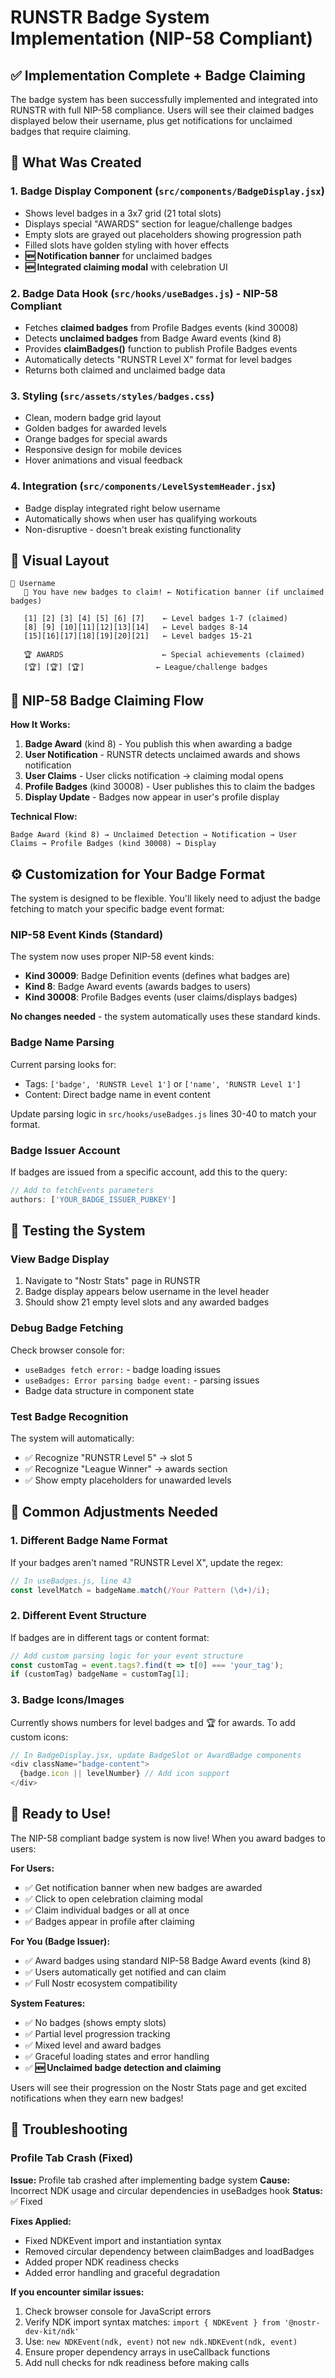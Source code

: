 # RUNSTR Badge System Implementation (NIP-58 Compliant)

## ✅ Implementation Complete + Badge Claiming

The badge system has been successfully implemented and integrated into RUNSTR with full NIP-58 compliance. Users will see their claimed badges displayed below their username, plus get notifications for unclaimed badges that require claiming.

## 🎯 What Was Created

### 1. **Badge Display Component** (`src/components/BadgeDisplay.jsx`)
- Shows level badges in a 3x7 grid (21 total slots)
- Displays special "AWARDS" section for league/challenge badges
- Empty slots are grayed out placeholders showing progression path
- Filled slots have golden styling with hover effects
- **🆕 Notification banner** for unclaimed badges
- **🆕 Integrated claiming modal** with celebration UI

### 2. **Badge Data Hook** (`src/hooks/useBadges.js`) - NIP-58 Compliant
- Fetches **claimed badges** from Profile Badges events (kind 30008)
- Detects **unclaimed badges** from Badge Award events (kind 8)
- Provides **claimBadges()** function to publish Profile Badges events
- Automatically detects "RUNSTR Level X" format for level badges
- Returns both claimed and unclaimed badge data

### 3. **Styling** (`src/assets/styles/badges.css`)
- Clean, modern badge grid layout
- Golden badges for awarded levels
- Orange badges for special awards
- Responsive design for mobile devices
- Hover animations and visual feedback

### 4. **Integration** (`src/components/LevelSystemHeader.jsx`)
- Badge display integrated right below username
- Automatically shows when user has qualifying workouts
- Non-disruptive - doesn't break existing functionality

## 🎨 Visual Layout

```
👤 Username
   🎉 You have new badges to claim! ← Notification banner (if unclaimed badges)
   
   [1] [2] [3] [4] [5] [6] [7]    ← Level badges 1-7 (claimed)
   [8] [9] [10][11][12][13][14]   ← Level badges 8-14  
   [15][16][17][18][19][20][21]   ← Level badges 15-21

   🏆 AWARDS                      ← Special achievements (claimed)
   [🏆] [🏆] [🏆]                ← League/challenge badges
```

## 🏅 NIP-58 Badge Claiming Flow

**How It Works:**
1. **Badge Award** (kind 8) - You publish this when awarding a badge
2. **User Notification** - RUNSTR detects unclaimed awards and shows notification
3. **User Claims** - User clicks notification → claiming modal opens
4. **Profile Badges** (kind 30008) - User publishes this to claim the badges
5. **Display Update** - Badges now appear in user's profile display

**Technical Flow:**
```
Badge Award (kind 8) → Unclaimed Detection → Notification → User Claims → Profile Badges (kind 30008) → Display
```

## ⚙️ Customization for Your Badge Format

The system is designed to be flexible. You'll likely need to adjust the badge fetching to match your specific badge event format:

### **NIP-58 Event Kinds (Standard)**
The system now uses proper NIP-58 event kinds:
- **Kind 30009**: Badge Definition events (defines what badges are)
- **Kind 8**: Badge Award events (awards badges to users)  
- **Kind 30008**: Profile Badges events (user claims/displays badges)

**No changes needed** - the system automatically uses these standard kinds.

### **Badge Name Parsing**
Current parsing looks for:
- Tags: `['badge', 'RUNSTR Level 1']` or `['name', 'RUNSTR Level 1']`
- Content: Direct badge name in event content

Update parsing logic in `src/hooks/useBadges.js` lines 30-40 to match your format.

### **Badge Issuer Account**
If badges are issued from a specific account, add this to the query:
```javascript
// Add to fetchEvents parameters
authors: ['YOUR_BADGE_ISSUER_PUBKEY']
```

## 🧪 Testing the System

### **View Badge Display**
1. Navigate to "Nostr Stats" page in RUNSTR
2. Badge display appears below username in the level header
3. Should show 21 empty level slots and any awarded badges

### **Debug Badge Fetching**
Check browser console for:
- `useBadges fetch error:` - badge loading issues
- `useBadges: Error parsing badge event:` - parsing issues
- Badge data structure in component state

### **Test Badge Recognition**
The system will automatically:
- ✅ Recognize "RUNSTR Level 5" → slot 5
- ✅ Recognize "League Winner" → awards section
- ✅ Show empty placeholders for unawarded levels

## 🔧 Common Adjustments Needed

### **1. Different Badge Name Format**
If your badges aren't named "RUNSTR Level X", update the regex:
```javascript
// In useBadges.js, line 43
const levelMatch = badgeName.match(/Your Pattern (\d+)/i);
```

### **2. Different Event Structure**
If badges are in different tags or content format:
```javascript
// Add custom parsing logic for your event structure
const customTag = event.tags?.find(t => t[0] === 'your_tag');
if (customTag) badgeName = customTag[1];
```

### **3. Badge Icons/Images**
Currently shows numbers for level badges and 🏆 for awards. To add custom icons:
```javascript
// In BadgeDisplay.jsx, update BadgeSlot or AwardBadge components
<div className="badge-content">
  {badge.icon || levelNumber} // Add icon support
</div>
```

## 🎉 Ready to Use!

The NIP-58 compliant badge system is now live! When you award badges to users:

**For Users:**
- ✅ Get notification banner when new badges are awarded
- ✅ Click to open celebration claiming modal
- ✅ Claim individual badges or all at once
- ✅ Badges appear in profile after claiming

**For You (Badge Issuer):**
- ✅ Award badges using standard NIP-58 Badge Award events (kind 8)
- ✅ Users automatically get notified and can claim
- ✅ Full Nostr ecosystem compatibility

**System Features:**
- ✅ No badges (shows empty slots)
- ✅ Partial level progression tracking
- ✅ Mixed level and award badges
- ✅ Graceful loading states and error handling
- ✅ **🆕 Unclaimed badge detection and claiming**

Users will see their progression on the Nostr Stats page and get excited notifications when they earn new badges!

## 🔧 Troubleshooting

### Profile Tab Crash (Fixed)
**Issue:** Profile tab crashed after implementing badge system
**Cause:** Incorrect NDK usage and circular dependencies in useBadges hook
**Status:** ✅ Fixed

**Fixes Applied:**
- Fixed NDKEvent import and instantiation syntax
- Removed circular dependency between claimBadges and loadBadges
- Added proper NDK readiness checks
- Added error handling and graceful degradation

**If you encounter similar issues:**
1. Check browser console for JavaScript errors
2. Verify NDK import syntax matches: `import { NDKEvent } from '@nostr-dev-kit/ndk'`
3. Use: `new NDKEvent(ndk, event)` not `new ndk.NDKEvent(ndk, event)`
4. Ensure proper dependency arrays in useCallback functions
5. Add null checks for ndk readiness before making calls 